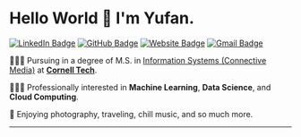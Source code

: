 # Hello World 👋 I'm Yufan. 

[![LinkedIn Badge](https://img.shields.io/badge/-yufanbruce-blue?style=flat-square&logo=Linkedin&logoColor=white&link=https://www.linkedin.com/in/yufanbruce/)](https://www.linkedin.com/in/yufanbruce/)
[![GitHub Badge](https://img.shields.io/badge/-@iamyufan-%23181717?style=flat-square&logo=github)](https://github.com/iamyufan)
[![Website Badge](https://img.shields.io/badge/yufanbruce.com-763A7A?style=flat-square&logo=google-chrome&logoColor=white)](https://yufanbruce.com/)
[![Gmail Badge](https://img.shields.io/badge/-yufanbruce@gmail.com-c14438?style=flat-square&logo=Gmail&logoColor=white&link=mailto:yufanbruce@gmail.com)](mailto:yufanbruce@gmail.com)


👨🏻‍🎓 Pursuing in a degree of M.S. in [Information Systems (Connective Media)](https://tech.cornell.edu/programs/masters-programs/jacobs-technion-cornell-dual-ms-connective-media/) at <b>[Cornell Tech](https://tech.cornell.edu/)</b>.

👨🏻‍💻 Professionally interested in <b>Machine Learning</b>, <b>Data Science</b>, and <b>Cloud Computing</b>.

🐣 Enjoying photography, traveling, chill music, and so much more.

---  
  
<!-- <img align="left"  style="float:left;width:47%;" src="https://spotify-recently-played-readme.vercel.app/api?user=393p86bewg6tgzebw0xgnh680" alt="Spotify" />
<img align="right"  style="float:right;width:47%;" src="https://github-readme-stats.vercel.app/api?username=iamyufan" alt="Yufan" />
<img align="right"  style="float:right;width:47%;" src="https://github-readme-stats.vercel.app/api/top-langs/?username=iamyufan&layout=compact" alt="TopLang" /> -->
